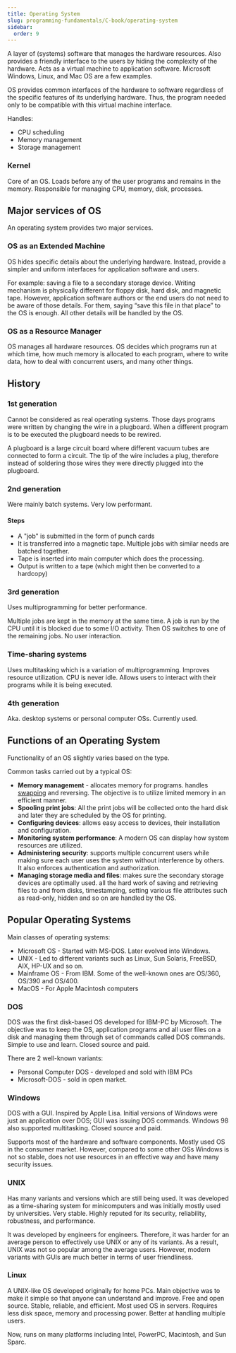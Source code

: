 ```yaml
---
title: Operating System
slug: programming-fundamentals/C-book/operating-system
sidebar:
  order: 9
---
```


A layer of (systems) software that manages the hardware resources. Also provides
a friendly interface to the users by hiding the complexity of the hardware. Acts
as a virtual machine to application software. Microsoft Windows, Linux, and Mac
OS are a few examples.

OS provides common interfaces of the hardware to software regardless of the
specific features of its underlying hardware. Thus, the program needed only to
be compatible with this virtual machine interface.

Handles:

- CPU scheduling
- Memory management
- Storage management

### Kernel

Core of an OS. Loads before any of the user programs and remains in the memory.
Responsible for managing CPU, memory, disk, processes.

## Major services of OS

An operating system provides two major services.

### OS as an Extended Machine

OS hides specific details about the underlying hardware. Instead, provide a
simpler and uniform interfaces for application software and users.

For example: saving a file to a secondary storage device. Writing mechanism is
physically different for floppy disk, hard disk, and magnetic tape. However,
application software authors or the end users do not need to be aware of those
details. For them, saying “save this file in that place” to the OS is enough.
All other details will be handled by the OS.

### OS as a Resource Manager

OS manages all hardware resources. OS decides which programs run at which time,
how much memory is allocated to each program, where to write data, how to deal
with concurrent users, and many other things.

## History

### 1st generation

Cannot be considered as real operating systems. Those days programs were written
by changing the wire in a plugboard. When a different program is to be executed
the plugboard needs to be rewired.

A plugboard is a large circuit board where different vacuum tubes are connected
to form a circuit. The tip of the wire includes a plug, therefore instead of
soldering those wires they were directly plugged into the plugboard.

### 2nd generation

Were mainly batch systems. Very low performant.

#### Steps

- A "job" is submitted in the form of punch cards
- It is transferred into a magnetic tape. Multiple jobs with similar needs are
  batched together.
- Tape is inserted into main computer which does the processing.
- Output is written to a tape (which might then be converted to a hardcopy)

### 3rd generation

Uses multiprogramming for better performance.

Multiple jobs are kept in the memory at the same time. A job is run by the CPU
until it is blocked due to some I/O activity. Then OS switches to one of the
remaining jobs. No user interaction.

### Time-sharing systems

Uses multitasking which is a variation of multiprogramming. Improves resource
utilization. CPU is never idle. Allows users to interact with their programs
while it is being executed.

### 4th generation

Aka. desktop systems or personal computer OSs. Currently used.

## Functions of an Operating System

Functionality of an OS slightly varies based on the type.

Common tasks carried out by a typical OS:

- **Memory management** - allocates memory for programs. handles
  [swapping](/programming-fundamentals/computer-memory/#swapping) and reversing.
  The objective is to utilize limited memory in an efficient manner.
- **Spooling print jobs**: All the print jobs will be collected onto the hard
  disk and later they are scheduled by the OS for printing.
- **Configuring devices**: allows easy access to devices, their installation and
  configuration.
- **Monitoring system performance**: A modern OS can display how system
  resources are utilized.
- **Administering security**: supports multiple concurrent users while making
  sure each user uses the system without interference by others. It also
  enforces authentication and authorization.
- **Managing storage media and files**: makes sure the secondary storage devices
  are optimally used. all the hard work of saving and retrieving files to and
  from disks, timestamping, setting various file attributes such as read-only,
  hidden and so on are handled by the OS.

## Popular Operating Systems

Main classes of operating systems:

- Microsoft OS - Started with MS-DOS. Later evolved into Windows.
- UNIX - Led to different variants such as Linux, Sun Solaris, FreeBSD, AIX,
  HP-UX and so on.
- Mainframe OS - From IBM. Some of the well-known ones are OS/360, OS/390 and
  OS/400.
- MacOS - For Apple Macintosh computers

### DOS

DOS was the first disk-based OS developed for IBM-PC by Microsoft. The objective
was to keep the OS, application programs and all user files on a disk and
managing them through set of commands called DOS commands. Simple to use and
learn. Closed source and paid.

There are 2 well-known variants:

- Personal Computer DOS - developed and sold with IBM PCs
- Microsoft-DOS - sold in open market.

### Windows

DOS with a GUI. Inspired by Apple Lisa. Initial versions of Windows were just an
application over DOS; GUI was issuing DOS commands. Windows 98 also supported
multitasking. Closed source and paid.

Supports most of the hardware and software components. Mostly used OS in the
consumer market. However, compared to some other OSs Windows is not so stable,
does not use resources in an effective way and have many security issues.

### UNIX

Has many variants and versions which are still being used. It was developed as a
time-sharing system for minicomputers and was initially mostly used by
universities. Very stable. Highly reputed for its security, reliability,
robustness, and performance.

It was developed by engineers for engineers. Therefore, it was harder for an
average person to effectively use UNIX or any of its variants. As a result, UNIX
was not so popular among the average users. However, modern variants with GUIs
are much better in terms of user friendliness.

### Linux

A UNIX-like OS developed originally for home PCs. Main objective was to make it
simple so that anyone can understand and improve. Free and open source. Stable,
reliable, and efficient. Most used OS in servers. Requires less disk space,
memory and processing power. Better at handling multiple users.

Now, runs on many platforms including Intel, PowerPC, Macintosh, and Sun Sparc.
